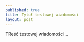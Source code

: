 ```yaml
---
published: true
title: Tytuł testowej wiadomości
layout: post
---
```

TReść testowej wiadomości...